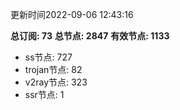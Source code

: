 更新时间2022-09-06 12:43:16

**总订阅: 73**
**总节点: 2847**
**有效节点: 1133**
- ss节点: 727
- trojan节点: 82
- v2ray节点: 323
- ssr节点: 1
